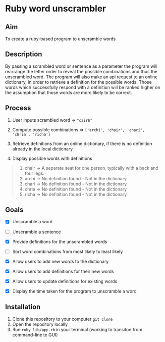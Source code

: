 # Ruby word unscrambler

## Aim
  To create a ruby-based program to unscramble words

## Description
  By passing a scrambled word or sentence as a parameter the program will rearrange the letter order to reveal the possible combinations and thus the unscrambled word. The program will also make an api request to an online dictionary, in order to retrieve a definition for the possible words. Those words which successfully respond with a definition will be ranked higher on the assumption that those words are more likely to be correct.

## Process

1) User inputs scrambled word => `"cairh"`

2) Compute possible combinations => `['archi', 'chair', 'chari', 'chria', 'richa']`

3) Retrieve definitions from an online dictionary, if there is no definition already in the local dictionary

4) Display possible words with definitions

> 1) chair -> A separate seat for one person, typically with a back and four legs.
> 2) archi -> No definition found - Not in the dictionary
> 3) chari -> No definition found - Not in the dictionary
> 4) chria -> No definition found - Not in the dictionary
> 5) richa -> No definition found - Not in the dictionary

## Goals

- [X] Unscramble a word
- [ ] Unscramble a sentence
- [X] Provide definitions for the unscrambled words
- [ ] Sort word combinations from most likely to least likely
- [X] Allow users to add new words to the dictionary
- [X] Allow users to add definitions for their new words
- [X] Allow users to update definitions for existing words
- [X] Display the time taken for the program to unscramble a word


## Installation

1) Clone this repository to your computer `git clone`
2) Open the repository locally
3) Run `ruby lib/app.rb` in your terminal (working to transiton from command-line to GUI)



